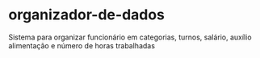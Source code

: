 # organizador-de-dados
 Sistema para organizar funcionário em categorias, turnos, salário, auxílio alimentação e número de horas trabalhadas
